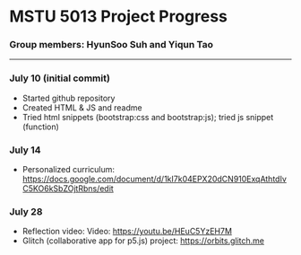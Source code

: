 # MSTU 5013 Project Progress

### Group members: HyunSoo Suh and Yiqun Tao
---
### July 10 (initial commit)
- Started github repository
- Created HTML & JS and readme
- Tried html snippets (bootstrap:css and bootstrap:js); tried js snippet (function)

### July 14
- Personalized curriculum: https://docs.google.com/document/d/1kI7k04EPX20dCN910ExqAthtdIvC5KO6kSbZOjtRbns/edit

### July 28
- Reflection video: Video: https://youtu.be/HEuC5YzEH7M
- Glitch (collaborative app for p5.js) project: https://orbits.glitch.me
